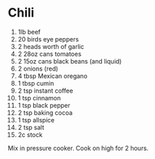 Chili
=====

1. 1lb beef
2. 20 birds eye peppers
3. 2 heads worth of garlic
4. 2 28oz cans tomatoes
5. 2 15oz cans black beans (and liquid)
6. 2 onions (red)
7. 4 tbsp Mexican oregano
8. 1 tbsp cumin
9. 2 tsp instant coffee
10. 1 tsp cinnamon
11. 1 tsp black pepper
12. 2 tsp baking cocoa
13. 1 tsp allspice 
14. 2 tsp salt
15. 2c stock

Mix in pressure cooker.
Cook on high for 2 hours. 
